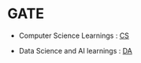 # GATE

- Computer Science Learnings :
[CS](https://github.com/Devrajsinh-Gohil/GATE/tree/main/CS)

- Data Science and AI learnings :
[DA](https://github.com/Devrajsinh-Gohil/GATE/tree/main/DA)